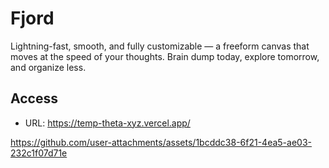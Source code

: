 # Fjord

Lightning-fast, smooth, and fully customizable — a freeform canvas that moves at the speed of your thoughts. Brain dump today, explore tomorrow, and organize less.

## Access
- URL: https://temp-theta-xyz.vercel.app/

https://github.com/user-attachments/assets/1bcddc38-6f21-4ea5-ae03-232c1f07d71e


